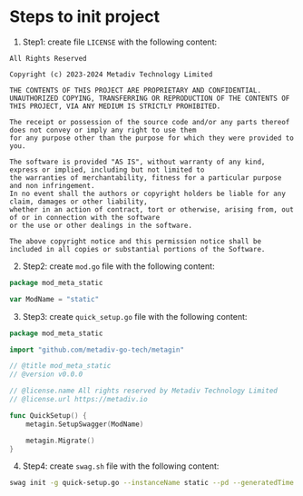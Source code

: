 # Steps to init project

1. Step1: create file `LICENSE` with the following content:

```text
All Rights Reserved

Copyright (c) 2023-2024 Metadiv Technology Limited

THE CONTENTS OF THIS PROJECT ARE PROPRIETARY AND CONFIDENTIAL.
UNAUTHORIZED COPYING, TRANSFERRING OR REPRODUCTION OF THE CONTENTS OF THIS PROJECT, VIA ANY MEDIUM IS STRICTLY PROHIBITED.

The receipt or possession of the source code and/or any parts thereof does not convey or imply any right to use them
for any purpose other than the purpose for which they were provided to you.

The software is provided "AS IS", without warranty of any kind, express or implied, including but not limited to
the warranties of merchantability, fitness for a particular purpose and non infringement.
In no event shall the authors or copyright holders be liable for any claim, damages or other liability,
whether in an action of contract, tort or otherwise, arising from, out of or in connection with the software
or the use or other dealings in the software.

The above copyright notice and this permission notice shall be included in all copies or substantial portions of the Software.
```

2. Step2: create `mod.go` file with the following content:

```go
package mod_meta_static

var ModName = "static"
```

3. Step3: create `quick_setup.go` file with the following content:

```go
package mod_meta_static

import "github.com/metadiv-go-tech/metagin"

// @title mod_meta_static
// @version v0.0.0

// @license.name All rights reserved by Metadiv Technology Limited
// @license.url https://metadiv.io

func QuickSetup() {
	metagin.SetupSwagger(ModName)

	metagin.Migrate()
}
```

4. Step4: create `swag.sh` file with the following content:

```sh
swag init -g quick-setup.go --instanceName static --pd --generatedTime
```
